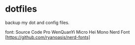 # dotfiles
backup my dot and config files.

font: Source Code Pro
      WenQuanYi Micro Hei Mono
      Nerd Font [https://github.com/ryanoasis/nerd-fonts]
